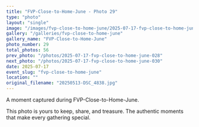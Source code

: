 ```yaml
---
title: "FVP-Close-to-Home-June - Photo 29"
type: "photo"
layout: "single"
image: "/images/fvp-close-to-home-june/2025-07-17-fvp-close-to-home-june-029.jpg"
gallery: "/galleries/fvp-close-to-home-june"
gallery_name: "FVP-Close-to-Home-June"
photo_number: 29
total_photos: 56
prev_photo: "/photos/2025-07-17-fvp-close-to-home-june-028"
next_photo: "/photos/2025-07-17-fvp-close-to-home-june-030"
date: 2025-07-17
event_slug: "fvp-close-to-home-june"
location: ""
original_filename: "20250513-DSC_4838.jpg"
---
```


A moment captured during FVP-Close-to-Home-June.

This photo is yours to keep, share, and treasure. The authentic moments that make every gathering special.